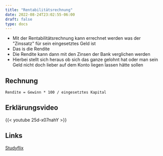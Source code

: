 ```yaml
---
title: "Rentabilitätsrechnung"
date: 2022-08-24T23:02:55-06:00
draft: false
type: docs
---
```


- Mit der Rentabilitätsrechnung kann errechnet werden was der "Zinssatz" für sein eingesetztes Geld ist
- Das is die Rendite
- Die Rendite kann dann mit den Zinsen der Bank verglichen werden
- Hierbei stellt sich heraus ob sich das ganze gelohnt hat oder man sein Geld nicht doch lieber auf dem Konto liegen lassen hätte sollen

## Rechnung

    Rendite = Gewinn * 100 / eingesetztes Kapital

## Erklärungsvideo

{{< youtube 25d-x07nahY >}}

## Links

[Studyflix](https://studyflix.de/wirtschaft/rentabilitatsrechnung-1030)  